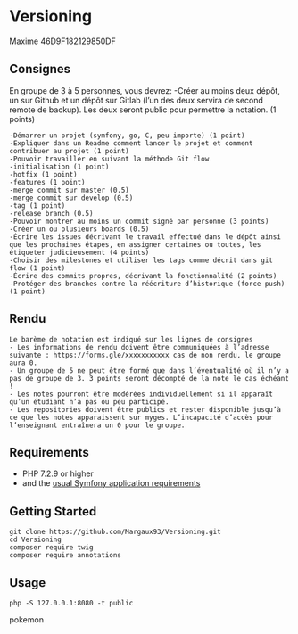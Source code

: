 # Versioning
Maxime 46D9F182129850DF

## Consignes

En groupe de 3 à 5 personnes, vous devrez:
-Créer au moins deux dépôt, un sur Github et un dépôt sur Gitlab (l’un des deux servira de second remote de backup). Les deux seront public pour permettre la notation. (1 points)
```
-Démarrer un projet (symfony, go, C, peu importe) (1 point)
-Expliquer dans un Readme comment lancer le projet et comment contribuer au projet (1 point)
-Pouvoir travailler en suivant la méthode Git flow
-initialisation (1 point)
-hotfix (1 point)
-features (1 point)
-merge commit sur master (0.5)
-merge commit sur develop (0.5)
-tag (1 point)
-release branch (0.5)
-Pouvoir montrer au moins un commit signé par personne (3 points)
-Créer un ou plusieurs boards (0.5)
-Écrire les issues décrivant le travail effectué dans le dépôt ainsi que les prochaines étapes, en assigner certaines ou toutes, les étiqueter judicieusement (4 points)
-Choisir des milestones et utiliser les tags comme décrit dans git flow (1 point)
-Écrire des commits propres, décrivant la fonctionnalité (2 points)
-Protéger des branches contre la réécriture d’historique (force push) (1 point)
```

## Rendu
```
Le barème de notation est indiqué sur les lignes de consignes
- Les informations de rendu doivent être communiquées à l’adresse suivante : https://forms.gle/xxxxxxxxxxx cas de non rendu, le groupe aura 0.
- Un groupe de 5 ne peut être formé que dans l’éventualité où il n’y a pas de groupe de 3. 3 points seront décompté de la note le cas échéant !
- Les notes pourront être modérées individuellement si il apparaît qu’un étudiant n’a pas ou peu participé.
- Les repositories doivent être publics et rester disponible jusqu’à ce que les notes apparaissent sur myges. L’incapacité d’accès pour l’enseignant entraînera un 0 pour le groupe.
```

## Requirements

* PHP 7.2.9 or higher
* and the [usual Symfony application requirements][1]

## Getting Started

```
git clone https://github.com/Margaux93/Versioning.git
cd Versioning
composer require twig
composer require annotations
```

## Usage

```
php -S 127.0.0.1:8080 -t public
```

pokemon

[1]: https://symfony.com/doc/current/reference/requirements.html
